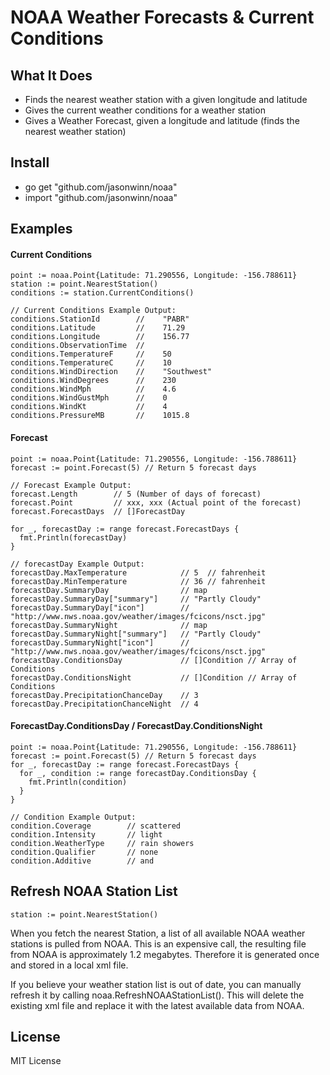 NOAA Weather Forecasts & Current Conditions
=============================================

## What It Does
* Finds the nearest weather station with a given longitude and latitude 
* Gives the current weather conditions for a weather station
* Gives a Weather Forecast, given a longitude and latitude (finds the nearest weather station)

## Install

* go get "github.com/jasonwinn/noaa"
* import "github.com/jasonwinn/noaa"


## Examples

#### Current Conditions
```
point := noaa.Point{Latitude: 71.290556, Longitude: -156.788611} 
station := point.NearestStation()
conditions := station.CurrentConditions()

// Current Conditions Example Output:
conditions.StationId        //    "PABR"
conditions.Latitude         //    71.29
conditions.Longitude        //    156.77 
conditions.ObservationTime  //      
conditions.TemperatureF     //    50 
conditions.TemperatureC     //    10
conditions.WindDirection    //    "Southwest" 
conditions.WindDegrees      //    230
conditions.WindMph          //    4.6
conditions.WindGustMph      //    0
conditions.WindKt           //    4 
conditions.PressureMB       //    1015.8
```


#### Forecast
```
point := noaa.Point{Latitude: 71.290556, Longitude: -156.788611} 
forecast := point.Forecast(5) // Return 5 forecast days 

// Forecast Example Output:
forecast.Length        // 5 (Number of days of forecast)
forecast.Point         // xxx, xxx (Actual point of the forecast)
forecast.ForecastDays  // []ForecastDay 

for _, forecastDay := range forecast.ForecastDays {
  fmt.Println(forecastDay)
}

// forecastDay Example Output:
forecastDay.MaxTemperature            // 5  // fahrenheit 
forecastDay.MinTemperature            // 36 // fahrenheit
forecastDay.SummaryDay                // map
forecastDay.SummaryDay["summary"]     // "Partly Cloudy"
forecastDay.SummaryDay["icon"]        // "http://www.nws.noaa.gov/weather/images/fcicons/nsct.jpg"
forecastDay.SummaryNight              // map
forecastDay.SummaryNight["summary"]   // "Partly Cloudy"
forecastDay.SummaryNight["icon"]      // "http://www.nws.noaa.gov/weather/images/fcicons/nsct.jpg"
forecastDay.ConditionsDay             // []Condition // Array of Conditions
forecastDay.ConditionsNight           // []Condition // Array of Conditions
forecastDay.PrecipitationChanceDay    // 3
forecastDay.PrecipitationChanceNight  // 4
```

#### ForecastDay.ConditionsDay / ForecastDay.ConditionsNight
```
point := noaa.Point{Latitude: 71.290556, Longitude: -156.788611} 
forecast := point.Forecast(5) // Return 5 forecast days 
for _, forecastDay := range forecast.ForecastDays {
  for _, condition := range forecastDay.ConditionsDay {
    fmt.Println(condition)
  }
}

// Condition Example Output:
condition.Coverage        // scattered
condition.Intensity       // light
condition.WeatherType     // rain showers
condition.Qualifier       // none 
condition.Additive        // and
```

## Refresh NOAA Station List
```
station := point.NearestStation()
```
When you fetch the nearest Station, a list of all available NOAA weather stations is pulled from NOAA. This is an expensive call, the resulting file from NOAA is approximately 1.2 megabytes. Therefore it is generated once and stored in a local xml file. 

If you believe your weather station list is out of date, you can manually refresh it by calling noaa.RefreshNOAAStationList(). This will delete the existing xml file and replace it with the latest available data from NOAA.  


## License
MIT License



